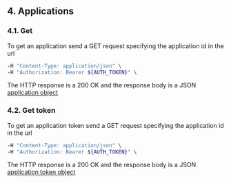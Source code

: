 ## 4. Applications
### 4.1. Get
To get an application send a GET request specifying the application id in the url
```bash
-H "Content-Type: application/json" \
-H "Authorization: Bearer ${AUTH_TOKEN}" \
```
The HTTP response is a 200 OK and the response body is a JSON [application object](https://docs.taiga.io/api.html#object-application-detail)
### 4.2. Get token
To get an application token send a GET request specifying the application id in the url
```bash
-H "Content-Type: application/json" \
-H "Authorization: Bearer ${AUTH_TOKEN}" \
```
The HTTP response is a 200 OK and the response body is a JSON [application token object](https://docs.taiga.io/api.html#object-application-token-detail)
